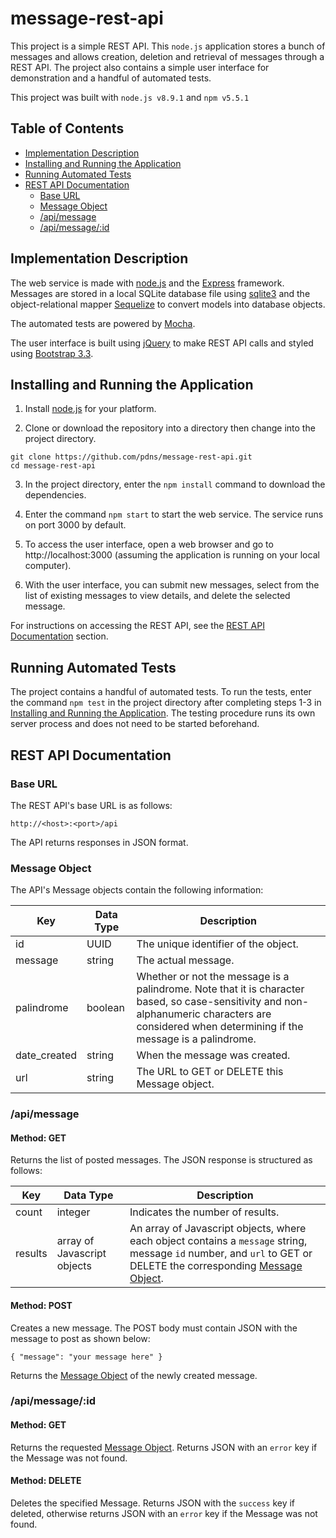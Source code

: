 # message-rest-api

This project is a simple REST API. This `node.js` application stores a bunch of messages and allows creation, deletion and retrieval of messages through a REST API. The project also contains a simple user interface for demonstration and a handful of automated tests.

This project was built with `node.js v8.9.1` and `npm v5.5.1`

## Table of Contents
* [Implementation Description](#implementation-description)
* [Installing and Running the Application](#installing-and-running-the-application)
* [Running Automated Tests](#running-automated-tests)
* [REST API Documentation](#rest-api-documentation)
  * [Base URL](#base-url)
  * [Message Object](#message-object)
  * [/api/message](#apimessage)
  * [/api/message/:id](#apimessageid)

## Implementation Description

The web service is made with [node.js](https://nodejs.org/en/) and the [Express](https://expressjs.com/) framework. Messages are stored in a local SQLite database file using [sqlite3](https://www.npmjs.com/package/sqlite3) and the object-relational mapper [Sequelize](http://docs.sequelizejs.com/) to convert models into database objects.

The automated tests are powered by [Mocha](https://mochajs.org/).

The user interface is built using [jQuery](https://jquery.com/) to make REST API calls and styled using [Bootstrap 3.3](https://getbootstrap.com/docs/3.3/).

## Installing and Running the Application

1. Install [node.js](https://nodejs.org/en/) for your platform.

2. Clone or download the repository into a directory then change into the project directory.
```
git clone https://github.com/pdns/message-rest-api.git
cd message-rest-api
```
3. In the project directory, enter the `npm install` command to download the dependencies.

4. Enter the command `npm start` to start the web service. The service runs on port 3000 by default.

5. To access the user interface, open a web browser and go to http://localhost:3000 (assuming the application is running on your local computer).

6. With the user interface, you can submit new messages, select from the list of existing messages to view details, and delete the selected message.

For instructions on accessing the REST API, see the [REST API Documentation](#rest-api-documentation) section.

## Running Automated Tests

The project contains a handful of automated tests. To run the tests, enter the command `npm test` in the project directory after completing steps 1-3 in [Installing and Running the Application](#installing-and-running-the-application). The testing procedure runs its own server process and does not need to be started beforehand.

## REST API Documentation

### Base URL

The REST API's base URL is as follows:
```
http://<host>:<port>/api
```
The API returns responses in JSON format.

### Message Object
The API's Message objects contain the following information:

Key | Data Type | Description
----|-----------|------------
id | UUID | The unique identifier of the object.
message | string | The actual message.
palindrome | boolean | Whether or not the message is a palindrome. Note that it is character based, so case-sensitivity and non-alphanumeric characters are considered when determining if the message is a palindrome.
date_created | string | When the message was created.
url | string | The URL to GET or DELETE this Message object.

### /api/message

#### Method: GET
Returns the list of posted messages. The JSON response is structured as follows: 

Key | Data Type | Description
----|-----------|------------
count | integer | Indicates the number of results.
results | array of Javascript objects | An array of Javascript objects, where each object contains a `message` string, message `id` number, and `url` to GET or DELETE the corresponding [Message Object](#message-object).

#### Method: POST
Creates a new message. The POST body must contain JSON with the message to post as shown below:
```
{ "message": "your message here" }
```
Returns the [Message Object](#message-object) of the newly created message.

### /api/message/:id

#### Method: GET
Returns the requested [Message Object](#message-object). Returns JSON with an `error` key if the Message was not found.

#### Method: DELETE
Deletes the specified Message. Returns JSON with the `success` key if deleted, otherwise returns JSON with an `error` key if the Message was not found.
